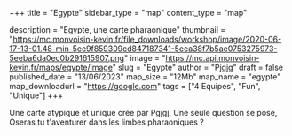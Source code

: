 +++
title = "Egypte"
sidebar_type = "map"
content_type = "map"

description = "Egypte, une carte pharaonique"
thumbnail = "https://mc.monvoisin-kevin.fr/file_downloads/workshop/image/2020-06-17-13-01.48-min-5ee9f859309cd847187341-5eea38f7b5ae0753275973-5eeba6da0ec0b291615907.png"
image = "https://mc.api.monvoisin-kevin.fr/maps/egypte/image"
slug = "Egypte"
author = "Pjgjg"
draft = false
published_date = "13/06/2023"
map_size = "12Mb"
map_name = "egypte"
map_downloadurl = "https://google.com"
tags = ["4 Equipes", "Fun", "Unique"]
+++

Une carte atypique et unique crée par Pgjgj. Une seule question se pose, Oseras tu t'aventurer dans les limbes pharaoniques ?
